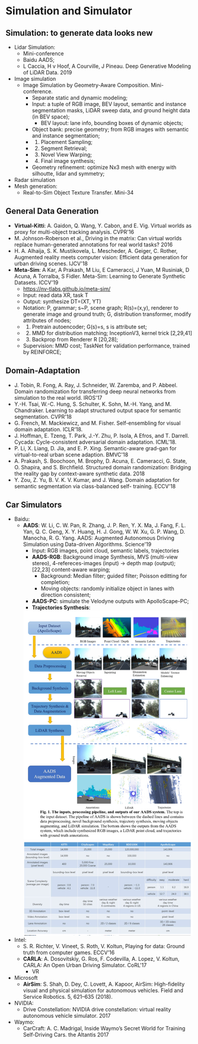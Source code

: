 # Simulation and Simulator

## Simulation: to generate data looks new
- Lidar Simulation:
	- Mini-conference
	- Baidu AADS;
	- L Caccia, H v Hoof, A Courville, J Pineau. Deep Generative Modeling of LiDAR Data. 2019
- Image simulation
	- Image Simulation by Geometry-Aware Composition. Mini-conference.
		- Separate static and dynamic modeling;
		- Input: a tuple of RGB image, BEV layout, semantic and instance segmentation masks, LiDAR sweep data, and ground height data (in BEV space);
			- BEV layout: lane info, bounding boxes of dynamic objects;
		- Object bank: precise geometry; from RGB images with semantic and instance segmentation;
		- 1. Placement Sampling;
		- 2. Segment Retrieval;
		- 3. Novel View Warping;
		- 4. Final image synthesis;
		- Geometry refinement: optimize Nx3 mesh with energy with silhoutte, lidar and symmetry;
- Radar simulation
- Mesh generation:
	- Real-to-Sim Object Texture Transfer. Mini-34

## General Data Generation
- **Virtual-Kitti**: A. Gaidon, Q. Wang, Y. Cabon, and E. Vig. Virtual worlds as proxy for multi-object tracking analysis. CVPR'16
- M. Johnson-Roberson et al., Driving in the matrix: Can virtual worlds replace human-generated annotations for real world tasks? 2016
- H. A. Alhaija, S. K. Mustikovela, L. Mescheder, A. Geiger, C. Rother, Augmented reality meets computer vision: Efficient data generation for urban driving scenes. IJCV'18
- **Meta-Sim**: A Kar, A Prakash, M Liu, E Cameracci, J Yuan, M Rusiniak, D Acuna, A Torralba, S Fidler. Meta-Sim: Learning to Generate Synthetic Datasets. ICCV'19
	- https://nv-tlabs.github.io/meta-sim/
	- Input: read data XR, task T
	- Output: synthesize DT=(XT, YT)
	- Notation: P, grammar; s\~P, scene graph; R(s)=(x,y), renderer to generate image and ground truth; G, distribution transformer, modify attributes of nodes;
	- 1. Pretrain autoencoder; G(s)=s, s is attribute set;
	- 2. MMD for distribution matching; InceptionV3, kernel trick [2,29,41]
	- 3. Backprop from Renderer R [20,28];
	- Supervision: MMD cost; TaskNet for validation performance, trained by REINFORCE;

## Domain-Adaptation
- J. Tobin, R. Fong, A. Ray, J. Schneider, W. Zaremba, and P. Abbeel. Domain randomization for transferring deep neural networks from simulation to the real world. IROS'17
- Y.-H. Tsai, W.-C. Hung, S. Schulter, K. Sohn, M.-H. Yang, and M. Chandraker. Learning to adapt structured output space for semantic segmentation. CVPR'18
- G. French, M. Mackiewicz, and M. Fisher. Self-ensembling for visual domain adaptation. ICLR'18.
- J. Hoffman, E. Tzeng, T. Park, J.-Y. Zhu, P. Isola, A Efros, and T. Darrell. Cycada: Cycle-consistent adversarial
domain adaptation. ICML'18.
- P. Li, X. Liang, D. Jia, and E. P. Xing. Semantic-aware grad-gan for virtual-to-real urban scene adaption. BMVC'18
- A. Prakash, S. Boochoon, M. Brophy, D. Acuna, E. Cameracci, G. State, O. Shapira, and S. Birchfield. Structured domain randomization: Bridging the reality gap by context-aware synthetic data. 2018
- Y. Zou, Z. Yu, B. V. K. V. Kumar, and J. Wang. Domain adaptation for semantic segmentation via class-balanced self- training. ECCV'18 

## Car Simulators
- Baidu:
	- **AADS**: W. Li, C. W. Pan, R. Zhang, J. P. Ren, Y. X. Ma, J. Fang, F. L. Yan, Q. C. Geng, X. Y. Huang, H. J. Gong, W. W. Xu, G. P. Wang, D. Manocha, R. G. Yang. AADS: Augmented Autonomous Driving Simulation using Data-driven Algorithms. Science'19
		- Input: RGB images, point cloud, semantic labels, trajectories
		- **AADS-RGB**: Background image Synthesis, MVS (multi-view stereo), 4-refereces-images (input) -> depth map (output); [22,23] content-aware warping;
			- Background: Median filter; guided filter; Poisson editting for completion;
			- Moving objects: randomly initialize object in lanes with direction consistent;
		- **AADS-PC**: simulate the Velodyne outputs with ApolloScape-PC;
		- **Trajectories Synthesis**:
		<img src="/Autonomous-Driving/images/simulator/aads1.png" alt="drawing" width="600"/>
		<img src="/Autonomous-Driving/images/simulator/aads2.png" alt="drawing" width="600"/>
- Intel:
	- S. R. Richter, V. Vineet, S. Roth, V. Koltun, Playing for data: Ground truth from computer games. ECCV'16
	- **CARLA**: A. Dosovitskiy, G. Ros, F. Codevilla, A. Lopez, V. Koltun, CARLA: An Open Urban Driving Simulator. CoRL'17
		- VR
- Microsoft
	- **AirSim**: S. Shah, D. Dey, C. Lovett, A. Kapoor, AirSim: High-fidelity visual and physical simulation for autonomous vehicles. Field and Service Robotics. 5, 621–635 (2018).
- NVIDIA:
	- Drive Constellation: NVIDIA drive constellation: virtual reality autonomous vehicle simulator. 2017
- Waymo:
	- CarCraft: A. C. Madrigal, Inside Waymo’s Secret World for Training Self-Driving Cars. the Altantis 2017
